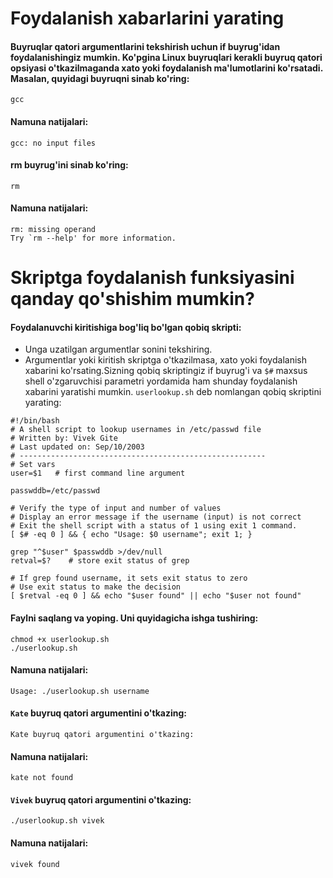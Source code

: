 # Foydalanish xabarlarini yarating

#### Buyruqlar qatori argumentlarini tekshirish uchun if buyrug'idan foydalanishingiz mumkin. Ko'pgina Linux buyruqlari kerakli buyruq qatori opsiyasi o'tkazilmaganda xato yoki foydalanish ma'lumotlarini ko'rsatadi. Masalan, quyidagi buyruqni sinab ko'ring:


```
gcc
```

#### Namuna natijalari:

```
gcc: no input files
```

#### rm buyrug'ini sinab ko'ring:


```
rm
```

#### Namuna natijalari:


```
rm: missing operand
Try `rm --help' for more information.
```

# Skriptga foydalanish funksiyasini qanday qo'shishim mumkin?

#### Foydalanuvchi kiritishiga bog'liq bo'lgan qobiq skripti:

- Unga uzatilgan argumentlar sonini tekshiring.
- Argumentlar yoki kiritish skriptga o'tkazilmasa, xato yoki foydalanish xabarini ko'rsating.Sizning qobiq skriptingiz if buyrug'i va ```$#``` maxsus shell o'zgaruvchisi parametri yordamida ham shunday foydalanish xabarini yaratishi mumkin. ```userlookup.sh``` deb nomlangan qobiq skriptini yarating:

```
#!/bin/bash
# A shell script to lookup usernames in /etc/passwd file
# Written by: Vivek Gite 
# Last updated on: Sep/10/2003
# -------------------------------------------------------
# Set vars
user=$1   # first command line argument

passwddb=/etc/passwd
 
# Verify the type of input and number of values
# Display an error message if the username (input) is not correct
# Exit the shell script with a status of 1 using exit 1 command.
[ $# -eq 0 ] && { echo "Usage: $0 username"; exit 1; }
 
grep "^$user" $passwddb >/dev/null
retval=$?    # store exit status of grep

# If grep found username, it sets exit status to zero
# Use exit status to make the decision 
[ $retval -eq 0 ] && echo "$user found" || echo "$user not found"
```


#### Faylni saqlang va yoping. Uni quyidagicha ishga tushiring:


```
chmod +x userlookup.sh
./userlookup.sh
```
#### Namuna natijalari:

```
Usage: ./userlookup.sh username
```

#### ```Kate``` buyruq qatori argumentini o'tkazing:


```
Kate buyruq qatori argumentini o'tkazing:
```

#### Namuna natijalari:


```
kate not found
```

#### ```Vivek``` buyruq qatori argumentini o'tkazing:


```
./userlookup.sh vivek
```


#### Namuna natijalari:

```
vivek found

```